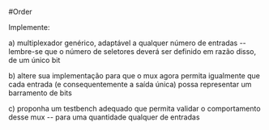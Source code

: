 #Order

Implemente:

a) multiplexador genérico, adaptável a qualquer número de entradas -- lembre-se que o número de seletores deverá ser definido em razão disso, de um único bit

b) altere sua implementação para que o mux agora permita igualmente que cada entrada (e consequentemente a saída única) possa representar um barramento de bits

c) proponha um testbench adequado que permita validar o comportamento desse mux -- para uma quantidade qualquer de entradas
